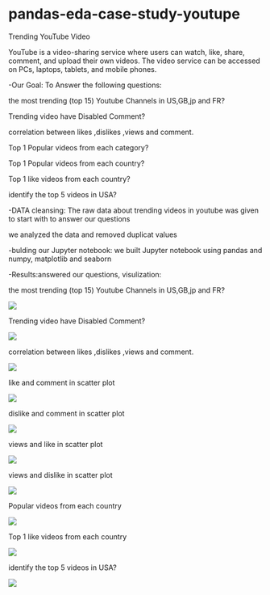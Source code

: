 # pandas-eda-case-study-youtupe

Trending YouTube Video 

YouTube is a video-sharing service where users can watch, like, share, comment, and upload their own videos. The video service can be accessed on PCs, laptops, tablets, and mobile phones.

-Our Goal:
To Answer the following questions:

the most trending (top 15) Youtube Channels in US,GB,jp and FR?

Trending video have Disabled Comment?

correlation between likes ,dislikes ,views and comment.

Top 1 Popular videos from each category?

Top 1 Popular videos from each country?

Top 1 like videos from each country?

identify the top 5 videos in USA?

-DATA cleansing:
The raw data about trending videos in youtube was given to start with to answer our questions

we analyzed the data and removed duplicat values

-bulding our Jupyter notebook:
we built Jupyter notebook using pandas and  numpy, matplotlib and seaborn

-Results:answered our questions, visulization:

the most trending (top 15) Youtube Channels in US,GB,jp and FR?

![](images/top15trending.jpg)

Trending video have Disabled Comment?

![](images/trendingDisComment.png)

correlation between likes ,dislikes ,views and comment.

![](images/map.png)

like and comment in scatter plot

![](images/like-comment.png)

dislike and comment in scatter plot

![](images/dislike-comment.png)

views and like in scatter plot

![](images/viewsLike.png)

views and dislike in scatter plot

![](images/dislike-views.png)

Popular videos from each country

![](images/topPopular.png)

Top 1 like videos from each country

![](images/topLike.png)

identify the top 5 videos in USA?

![](images/topUSA-views.png)








